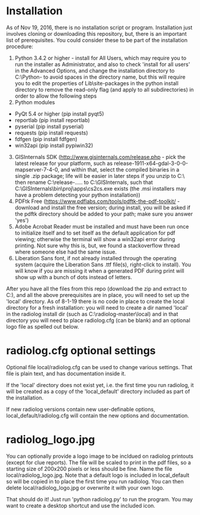 # Installation

As of Nov 19, 2016, there is no installation script or program.  Installation just involves cloning or downloading this repository, but, there is an important list of prerequisites.  You could consider these to be part of the installation procedure:

1. Python 3.4.2 or higher - install for All Users, which may require you to run the installer as Administrator, and also to check 'install for all users' in the Advanced Options, and change the installation directory to C:\Python-<version> to avoid spaces in the directory name, but this will require you to edit the properties of Lib\site-packages in the python install directory to remove the read-only flag (and apply to all subdirectories) in order to allow the following steps
2. Python modules
 * PyQt 5.4 or higher (pip install pyqt5)
 * reportlab (pip install reportlab)
 * pyserial (pip install pyserial)
 * requests (pip install requests)
 * fdfgen (pip install fdfgen)
 * win32api (pip install pypiwin32)
3. GISInternals SDK (http://www.gisinternals.com/release.php - pick the latest release for your platform, such as release-1911-x64-gdal-3-0-0-mapserver-7-4-0, and within that, select the compiled binaries in a single .zip package; life will be easier in later steps if you unzip to C:\ then rename C:\release-..... to C:\GISInternals, such that C:\GISInternals\bin\proj\apps\cs2cs.exe exists  (the .msi installers may have a problem detecting your python installation))
4. PDFtk Free (https://www.pdflabs.com/tools/pdftk-the-pdf-toolkit/ - download and install the free version; during install, you will be asked if the pdftk directory should be added to your path; make sure you answer 'yes')
5. Adobe Acrobat Reader must be installed and must have been run once to initialize itself and to set itself as the default application for pdf viewing; otherwise the terminal will show a win32api error during printing.  Not sure why this is, but, we found a stackoverflow thread where someone else had the same issue.
6. Liberation Sans font, if not already installed through the operating system (acquire the Liberation Sans .ttf file(s), right-click to install).  You will know if you are missing it when a generated PDF during print will show up with a bunch of dots instead of letters.

After you have all the files from this repo (download the zip and extract to C:\), and all the above prerequisites are in place, you will need to set up the 'local' directory.  As of 8-1-19 there is no code in place to create the local directory for a fresh installation: you will need to create a dir named 'local' in the radiolog install dir (such as C:\radiolog-master\local) and in that directory you will need to place radiolog.cfg (can be blank) and an optional logo file as spelled out below.

# radiolog.cfg optional settings
Optional file local/radiolog.cfg can be used to change various settings.  That file is plain text, and has documentation inside it.

If the 'local' directory does not exist yet, i.e. the first time you run radiolog, it will be created as a copy of the 'local_default' directory included as part of the installation.

If new radiolog versions contain new user-definable options, local_default/radiolog.cfg will contain the new options and documentation.

# radiolog_logo.jpg
You can optionally provide a logo image to be incldued on radiolog printouts (except for clue reports).  The file will be scaled to print in the pdf files, so a starting size of 200x200 pixels or less should be fine.  Name the file local/radiolog_logo.jpg.  Note that a default logo is included in local_default so will be copied in to place the first time you run radiolog.  You can then delete local/radiolog_logo.jpg or overwrite it with your own logo.


That should do it!  Just run 'python radiolog.py' to run the program.  You may want to create a desktop shortcut and use the included icon.
